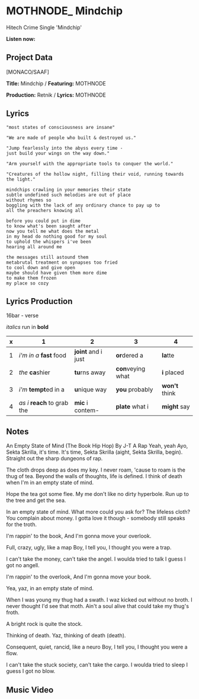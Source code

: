 # MOTHNODE_ Mindchip
Hitech Crime Single 'Mindchip'

**Listen now:**

## Project Data

[MONACO/SAAF]

**Title:** Mindchip / **Featuring:** MOTHNODE

**Production:** Retnik / **Lyrics:** MOTHNODE

## Lyrics

```
"most states of consciousness are insane"

"We are made of people who built & destroyed us."

"Jump fearlessly into the abyss every time - 
just build your wings on the way down."

"Arm yourself with the appropriate tools to conquer the world."

"Creatures of the hollow night, filling their void, running towards the light."

mindchips crawling in your memories their state 
subtle undefined such melodies are out of place 
without rhymes so
boggling with the lack of any ordinary chance to pay up to
all the preachers knowing all

before you could put in dime
to know what's been saught after
now you tell me what does the metal
in my head do nothing good for my soul
to uphold the whispers i've been
hearing all around me

the messages still astound them
metabrutal treatment on synapses too fried
to cool down and give open
maybe should have given them more dime
to make them frozen
my place so cozy

```

## Lyrics Production

16bar - verse

*italics* run in
**bold**

| x | 1 | 2 | 3 | 4 |
|---|---|---|---|---|
| 1 | *i'm in a* **fast** food | **joint** and i just  | **or**dered a  | **la**tte  |
| 2 | *the* **ca**shier | **tu**rns away  |  **con**veying what |  **i** placed |
| 3 | *i'm* **tempt**ed in a | **u**nique way  |  **you** probably |  **won't** think |
| 4 | *as i* **reach** to grab the |  **mic** i contem-  | **plate** what i | **might** say |

## Notes

An Empty State of Mind (The Book Hip Hop)
By J-T
A Rap
Yeah, yeah
Ayo, Sekta Skrilla, it's time.
It's time, Sekta Skrilla (aight, Sekta Skrilla, begin).
Straight out the sharp dungeons of rap.

The cloth drops deep as does my key.
I never roam, 'cause to roam is the thug of tea.
Beyond the walls of thoughts, life is defined.
I think of death when I'm in an empty state of mind.

Hope the tea got some flee.
My me don't like no dirty hyperbole.
Run up to the tree and get the sea.

In an empty state of mind.
What more could you ask for? The lifeless cloth?
You complain about money.
I gotta love it though - somebody still speaks for the troth.

I'm rappin' to the book,
And I'm gonna move your overlook.

Full, crazy, ugly, like a map
Boy, I tell you, I thought you were a trap.

I can't take the money, can't take the angel.
I woulda tried to talk I guess I got no angell.

I'm rappin' to the overlook,
And I'm gonna move your book.

Yea, yaz, in an empty state of mind.

When I was young my thug had a swath.
I waz kicked out without no broth.
I never thought I'd see that moth.
Ain't a soul alive that could take my thug's froth.

A bright rock is quite the stock.

Thinking of death. Yaz, thinking of death (death).

Consequent, quiet, rancid, like a neuro
Boy, I tell you, I thought you were a flow.

I can't take the stuck society, can't take the cargo.
I woulda tried to sleep I guess I got no blow.

## Music Video

